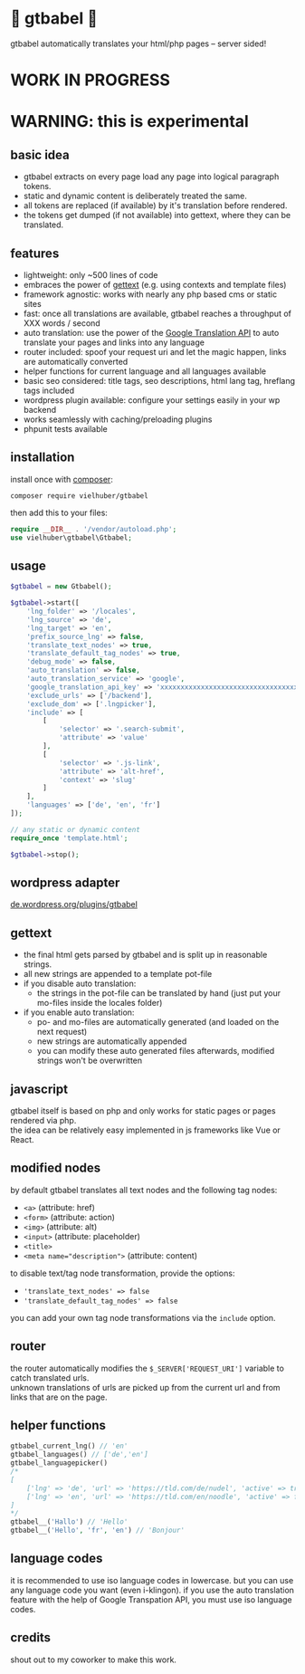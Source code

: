 # 🦜 gtbabel 🦜

gtbabel automatically translates your html/php pages – server sided!

# WORK IN PROGRESS

# WARNING: this is experimental

## basic idea

-   gtbabel extracts on every page load any page into logical paragraph tokens.
-   static and dynamic content is deliberately treated the same.
-   all tokens are replaced (if available) by it's translation before rendered.
-   the tokens get dumped (if not available) into gettext, where they can be translated.

## features

-   lightweight: only ~500 lines of code
-   embraces the power of [gettext](https://www.gnu.org/software/gettext/) (e.g. using contexts and template files)
-   framework agnostic: works with nearly any php based cms or static sites
-   fast: once all translations are available, gtbabel reaches a throughput of XXX words / second
-   auto translation: use the power of the [Google Translation API](https://cloud.google.com/translate/docs) to auto translate your pages and links into any language
-   router included: spoof your request uri and let the magic happen, links are automatically converted
-   helper functions for current language and all languages available
-   basic seo considered: title tags, seo descriptions, html lang tag, hreflang tags included
-   wordpress plugin available: configure your settings easily in your wp backend
-   works seamlessly with caching/preloading plugins
-   phpunit tests available

## installation

install once with [composer](https://getcomposer.org/):

```
composer require vielhuber/gtbabel
```

then add this to your files:

```php
require __DIR__ . '/vendor/autoload.php';
use vielhuber\gtbabel\Gtbabel;
```

## usage

```php
$gtbabel = new Gtbabel();

$gtbabel->start([
    'lng_folder' => '/locales',
    'lng_source' => 'de',
    'lng_target' => 'en',
    'prefix_source_lng' => false,
    'translate_text_nodes' => true,
    'translate_default_tag_nodes' => true,
    'debug_mode' => false,
    'auto_translation' => false,
    'auto_translation_service' => 'google',
    'google_translation_api_key' => 'xxxxxxxxxxxxxxxxxxxxxxxxxxxxxxxxxxxxxxx',
    'exclude_urls' => ['/backend'],
    'exclude_dom' => ['.lngpicker'],
    'include' => [
        [
            'selector' => '.search-submit',
            'attribute' => 'value'
        ],
        [
            'selector' => '.js-link',
            'attribute' => 'alt-href',
            'context' => 'slug'
        ]
    ],
    'languages' => ['de', 'en', 'fr']
]);

// any static or dynamic content
require_once 'template.html';

$gtbabel->stop();
```

## wordpress adapter

[de.wordpress.org/plugins/gtbabel](https://de.wordpress.org/plugins/gtbabel/)

## gettext

-   the final html gets parsed by gtbabel and is split up in reasonable strings.
-   all new strings are appended to a template pot-file
-   if you disable auto translation:
    -   the strings in the pot-file can be translated by hand (just put your mo-files inside the locales folder)
-   if you enable auto translation:
    -   po- and mo-files are automatically generated (and loaded on the next request)
    -   new strings are automatically appended
    -   you can modify these auto generated files afterwards, modified strings won't be overwritten

## javascript

gtbabel itself is based on php and only works for static pages or pages rendered via php.\
the idea can be relatively easy implemented in js frameworks like Vue or React.

## modified nodes

by default gtbabel translates all text nodes and the following tag nodes:

-   `<a>` (attribute: href)
-   `<form>` (attribute: action)
-   `<img>` (attribute: alt)
-   `<input>` (attribute: placeholder)
-   `<title>`
-   `<meta name="description">` (attribute: content)

to disable text/tag node transformation, provide the options:

-   `'translate_text_nodes' => false`
-   `'translate_default_tag_nodes' => false`

you can add your own tag node transformations via the `include` option.

## router

the router automatically modifies the `$_SERVER['REQUEST_URI']` variable to catch translated urls.\
unknown translations of urls are picked up from the current url and from links that are on the page.

## helper functions

```php
gtbabel_current_lng() // 'en'
gtbabel_languages() // ['de','en']
gtbabel_languagepicker()
/*
[
    ['lng' => 'de', 'url' => 'https://tld.com/de/nudel', 'active' => true],
    ['lng' => 'en', 'url' => 'https://tld.com/en/noodle', 'active' => false]
]
*/
gtbabel__('Hallo') // 'Hello'
gtbabel__('Hello', 'fr', 'en') // 'Bonjour'
```

## language codes

it is recommended to use iso language codes in lowercase.
but you can use any language code you want (even i-klingon).
if you use the auto translation feature with the help of Google Transpation API, you must use iso language codes.

## credits

shout out to my coworker to make this work.
